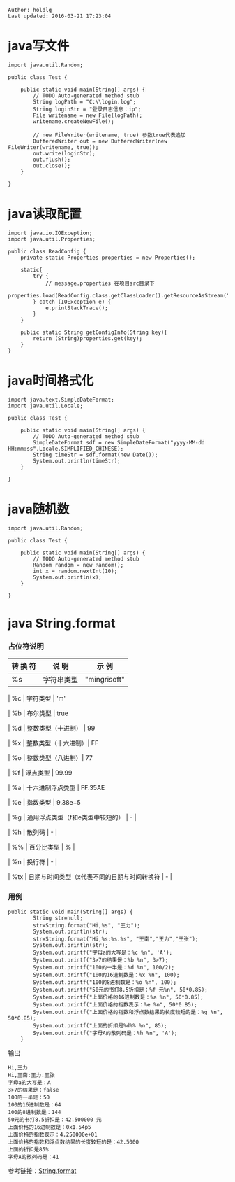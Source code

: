 ```
Author: holdlg
Last updated: 2016-03-21 17:23:04
```

# java写文件
```
import java.util.Random;

public class Test {

    public static void main(String[] args) {
        // TODO Auto-generated method stub
        String logPath = "C:\\login.log";
        String loginStr = "登录日志信息：ip";
        File writename = new File(logPath);
        writename.createNewFile(); 

        // new FileWriter(writename, true) 参数true代表追加
        BufferedWriter out = new BufferedWriter(new FileWriter(writename, true));  
        out.write(loginStr); 
        out.flush();
        out.close();
    }

}
```

# java读取配置
```
import java.io.IOException;
import java.util.Properties;

public class ReadConfig {
    private static Properties properties = new Properties();
    
    static{
        try {
            // message.properties 在项目src目录下
            properties.load(ReadConfig.class.getClassLoader().getResourceAsStream("message.properties"));
        } catch (IOException e) {
            e.printStackTrace();
        }
    }
    
    public static String getConfigInfo(String key){
        return (String)properties.get(key);
    }
}
```

# java时间格式化
```
import java.text.SimpleDateFormat;
import java.util.Locale;

public class Test {

    public static void main(String[] args) {
        // TODO Auto-generated method stub
        SimpleDateFormat sdf = new SimpleDateFormat("yyyy-MM-dd HH:mm:ss",Locale.SIMPLIFIED_CHINESE);
        String timeStr = sdf.format(new Date());
        System.out.println(timeStr);
    }

}
```

# java随机数
```
import java.util.Random;

public class Test {

    public static void main(String[] args) {
        // TODO Auto-generated method stub
        Random random = new Random();
        int x = random.nextInt(10);
        System.out.println(x);
    }

}
```

# java String.format
### 占位符说明
|转  换  符 |说    明| 示    例
| --------| ----------------| ----------|
| %s  | 字符串类型 | "mingrisoft"

| %c  | 字符类型 | 'm'

| %b  | 布尔类型 | true

| %d  | 整数类型（十进制） | 99

| %x  | 整数类型（十六进制）| FF

| %o  | 整数类型（八进制）| 77

| %f  | 浮点类型 | 99.99

| %a  | 十六进制浮点类型 | FF.35AE

| %e | 指数类型 | 9.38e+5

| %g | 通用浮点类型（f和e类型中较短的） | - |
 
| %h | 散列码 | - | 

| %%  | 百分比类型 | % | 

| %n | 换行符 | - |
 
| %tx | 日期与时间类型（x代表不同的日期与时间转换符  | - |

### 用例
```
public static void main(String[] args) {
        String str=null;
        str=String.format("Hi,%s", "王力");
        System.out.println(str);
        str=String.format("Hi,%s:%s.%s", "王南","王力","王张");          
        System.out.println(str);                         
        System.out.printf("字母a的大写是：%c %n", 'A');
        System.out.printf("3>7的结果是：%b %n", 3>7);
        System.out.printf("100的一半是：%d %n", 100/2);
        System.out.printf("100的16进制数是：%x %n", 100);
        System.out.printf("100的8进制数是：%o %n", 100);
        System.out.printf("50元的书打8.5折扣是：%f 元%n", 50*0.85);
        System.out.printf("上面价格的16进制数是：%a %n", 50*0.85);
        System.out.printf("上面价格的指数表示：%e %n", 50*0.85);
        System.out.printf("上面价格的指数和浮点数结果的长度较短的是：%g %n", 50*0.85);
        System.out.printf("上面的折扣是%d%% %n", 85);
        System.out.printf("字母A的散列码是：%h %n", 'A');
    }
```
输出
```
Hi,王力
Hi,王南:王力.王张
字母a的大写是：A 
3>7的结果是：false 
100的一半是：50 
100的16进制数是：64 
100的8进制数是：144 
50元的书打8.5折扣是：42.500000 元
上面价格的16进制数是：0x1.54p5 
上面价格的指数表示：4.250000e+01 
上面价格的指数和浮点数结果的长度较短的是：42.5000 
上面的折扣是85% 
字母A的散列码是：41 
```

参考链接：[String.format](http://blog.csdn.net/lonely_fireworks/article/details/7962171)